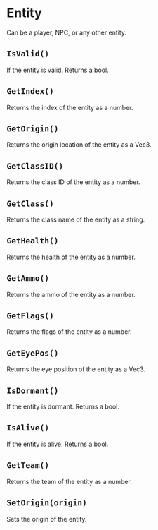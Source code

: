 # Entity

Can be a player, NPC, or any other entity.

## `IsValid()`

If the entity is valid. Returns a bool.

## `GetIndex()`

Returns the index of the entity as a number.

## `GetOrigin()`

Returns the origin location of the entity as a Vec3.

## `GetClassID()`

Returns the class ID of the entity as a number.

## `GetClass()`

Returns the class name of the entity as a string.

## `GetHealth()`

Returns the health of the entity as a number.

## `GetAmmo()`

Returns the ammo of the entity as a number.

## `GetFlags()`

Returns the flags of the entity as a number.

## `GetEyePos()`

Returns the eye position of the entity as a Vec3.

## `IsDormant()`

If the entity is dormant. Returns a bool.

## `IsAlive()`

If the entity is alive. Returns a bool.

## `GetTeam()`

Returns the team of the entity as a number.

## `SetOrigin(origin)`

Sets the origin of the entity.
